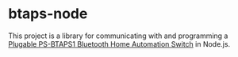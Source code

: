 # btaps-node
This project is a library for communicating with and programming a <a href="http://plugable.com/products/ps-btaps1/">Plugable PS-BTAPS1 Bluetooth Home Automation Switch</a> in Node.js.
